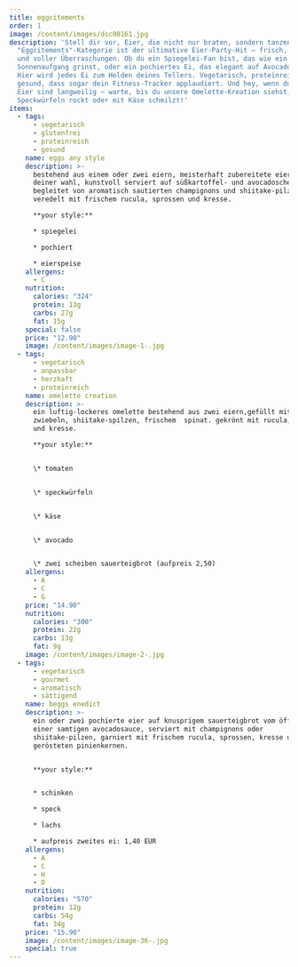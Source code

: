 ```yaml
---
title: eggcitements
order: 1
image: /content/images/dsc00161.jpg
description: 'Stell dir vor, Eier, die nicht nur braten, sondern tanzen! Unsere
  "Eggcitements"-Kategorie ist der ultimative Eier-Party-Hit – frisch, fluffig
  und voller Überraschungen. Ob du ein Spiegelei-Fan bist, das wie ein
  Sonnenaufgang grinst, oder ein pochiertes Ei, das elegant auf Avocado thront:
  Hier wird jedes Ei zum Helden deines Tellers. Vegetarisch, proteinreich und so
  gesund, dass sogar dein Fitness-Tracker applaudiert. Und hey, wenn du denkst,
  Eier sind langweilig – warte, bis du unsere Omelette-Kreation siehst, die mit
  Speckwürfeln rockt oder mit Käse schmilzt!'
items:
  - tags:
      - vegetarisch
      - glutenfrei
      - proteinreich
      - gesund
    name: eggs any style
    description: >-
      bestehend aus einem oder zwei eiern, meisterhaft zubereitete eier nach
      deiner wahl, kunstvoll serviert auf süßkartoffel- und avocadoscheiben.
      begleitet von aromatisch sautierten champignons und shiitake-pilzen,
      veredelt mit frischem rucula, sprossen und kresse.

      **your style:**

      * spiegelei

      * pochiert

      * eierspeise
    allergens:
      - C
    nutrition:
      calories: "324"
      protein: 13g
      carbs: 27g
      fat: 15g
    special: false
    price: "12.90"
    image: /content/images/image-1-.jpg
  - tags:
      - vegetarisch
      - anpassbar
      - herzhaft
      - proteinreich
    name: omelette creation
    description: >-
      ein luftig-lockeres omelette bestehend aus zwei eiern,gefüllt mit
      zwiebeln, shiitake-spilzen, frischem  spinat. gekrönt mit rucula, sprossen
      und kresse.

      **your style:**


      \* tomaten


      \* speckwürfeln


      \* käse


      \* avocado


      \*﻿ zwei scheiben sauerteigbrot (aufpreis 2,50)
    allergens:
      - A
      - C
      - G
    price: "14.90"
    nutrition:
      calories: "300"
      protein: 22g
      carbs: 13g
      fat: 9g
    image: /content/images/image-2-.jpg
  - tags:
      - vegetarisch
      - gourmet
      - aromatisch
      - sättigend
    name: beggs enedict
    description: >-
      ein oder zwei pochierte eier auf knusprigem sauerteigbrot vom öfferl und
      einer samtigen avocadosauce, serviert mit champignons oder
      shiitake-pilzen, garniert mit frischem rucula, sprossen, kresse und
      gerösteten pinienkernen.


      **your style:**


      * schinken

      * speck

      * lachs

      * a﻿ufpreis zweites ei: 1,40 EUR
    allergens:
      - A
      - C
      - H
      - D
    nutrition:
      calories: "570"
      protein: 12g
      carbs: 54g
      fat: 34g
    price: "15.90"
    image: /content/images/image-36-.jpg
    special: true
---
```

